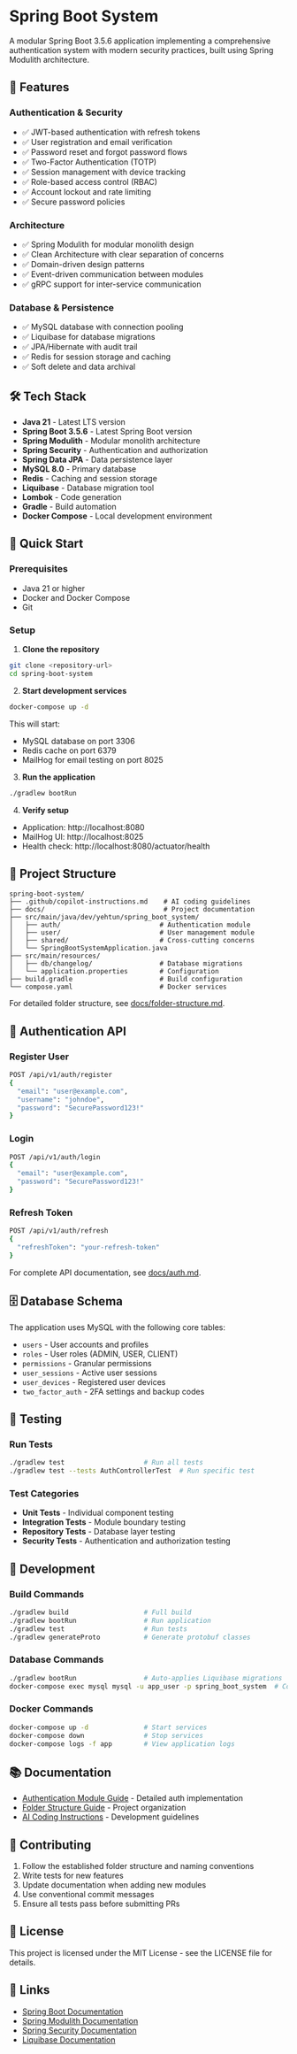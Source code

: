 # Spring Boot System

A modular Spring Boot 3.5.6 application implementing a comprehensive authentication system with modern security practices, built using Spring Modulith architecture.

## 🚀 Features

### Authentication & Security
- ✅ JWT-based authentication with refresh tokens
- ✅ User registration and email verification
- ✅ Password reset and forgot password flows
- ✅ Two-Factor Authentication (TOTP)
- ✅ Session management with device tracking
- ✅ Role-based access control (RBAC)
- ✅ Account lockout and rate limiting
- ✅ Secure password policies

### Architecture
- ✅ Spring Modulith for modular monolith design
- ✅ Clean Architecture with clear separation of concerns
- ✅ Domain-driven design patterns
- ✅ Event-driven communication between modules
- ✅ gRPC support for inter-service communication

### Database & Persistence
- ✅ MySQL database with connection pooling
- ✅ Liquibase for database migrations
- ✅ JPA/Hibernate with audit trail
- ✅ Redis for session storage and caching
- ✅ Soft delete and data archival

## 🛠️ Tech Stack

- **Java 21** - Latest LTS version
- **Spring Boot 3.5.6** - Latest Spring Boot version
- **Spring Modulith** - Modular monolith architecture
- **Spring Security** - Authentication and authorization
- **Spring Data JPA** - Data persistence layer
- **MySQL 8.0** - Primary database
- **Redis** - Caching and session storage
- **Liquibase** - Database migration tool
- **Lombok** - Code generation
- **Gradle** - Build automation
- **Docker Compose** - Local development environment

## 🏁 Quick Start

### Prerequisites
- Java 21 or higher
- Docker and Docker Compose
- Git

### Setup

1. **Clone the repository**
```bash
git clone <repository-url>
cd spring-boot-system
```

2. **Start development services**
```bash
docker-compose up -d
```
This will start:
- MySQL database on port 3306
- Redis cache on port 6379
- MailHog for email testing on port 8025

3. **Run the application**
```bash
./gradlew bootRun
```

4. **Verify setup**
- Application: http://localhost:8080
- MailHog UI: http://localhost:8025
- Health check: http://localhost:8080/actuator/health

## 📁 Project Structure

```
spring-boot-system/
├── .github/copilot-instructions.md    # AI coding guidelines
├── docs/                              # Project documentation
├── src/main/java/dev/yehtun/spring_boot_system/
│   ├── auth/                         # Authentication module
│   ├── user/                         # User management module
│   ├── shared/                       # Cross-cutting concerns
│   └── SpringBootSystemApplication.java
├── src/main/resources/
│   ├── db/changelog/                 # Database migrations
│   └── application.properties        # Configuration
├── build.gradle                      # Build configuration
└── compose.yaml                      # Docker services
```

For detailed folder structure, see [docs/folder-structure.md](docs/folder-structure.md).

## 🔐 Authentication API

### Register User
```bash
POST /api/v1/auth/register
{
  "email": "user@example.com",
  "username": "johndoe",
  "password": "SecurePassword123!"
}
```

### Login
```bash
POST /api/v1/auth/login
{
  "email": "user@example.com",
  "password": "SecurePassword123!"
}
```

### Refresh Token
```bash
POST /api/v1/auth/refresh
{
  "refreshToken": "your-refresh-token"
}
```

For complete API documentation, see [docs/auth.md](docs/auth.md).

## 🗄️ Database Schema

The application uses MySQL with the following core tables:
- `users` - User accounts and profiles
- `roles` - User roles (ADMIN, USER, CLIENT)
- `permissions` - Granular permissions
- `user_sessions` - Active user sessions
- `user_devices` - Registered user devices
- `two_factor_auth` - 2FA settings and backup codes

## 🧪 Testing

### Run Tests
```bash
./gradlew test                    # Run all tests
./gradlew test --tests AuthControllerTest  # Run specific test
```

### Test Categories
- **Unit Tests** - Individual component testing
- **Integration Tests** - Module boundary testing
- **Repository Tests** - Database layer testing
- **Security Tests** - Authentication and authorization testing

## 🔧 Development

### Build Commands
```bash
./gradlew build                   # Full build
./gradlew bootRun                 # Run application
./gradlew test                    # Run tests
./gradlew generateProto           # Generate protobuf classes
```

### Database Commands
```bash
./gradlew bootRun                 # Auto-applies Liquibase migrations
docker-compose exec mysql mysql -u app_user -p spring_boot_system  # Connect to DB
```

### Docker Commands
```bash
docker-compose up -d              # Start services
docker-compose down               # Stop services
docker-compose logs -f app        # View application logs
```

## 📚 Documentation

- [Authentication Module Guide](docs/auth.md) - Detailed auth implementation
- [Folder Structure Guide](docs/folder-structure.md) - Project organization
- [AI Coding Instructions](.github/copilot-instructions.md) - Development guidelines

## 🤝 Contributing

1. Follow the established folder structure and naming conventions
2. Write tests for new features
3. Update documentation when adding new modules
4. Use conventional commit messages
5. Ensure all tests pass before submitting PRs

## 📄 License

This project is licensed under the MIT License - see the LICENSE file for details.

## 🔗 Links

- [Spring Boot Documentation](https://docs.spring.io/spring-boot/docs/current/reference/htmlsingle/)
- [Spring Modulith Documentation](https://docs.spring.io/spring-modulith/reference/)
- [Spring Security Documentation](https://docs.spring.io/spring-security/reference/)
- [Liquibase Documentation](https://docs.liquibase.com/)
